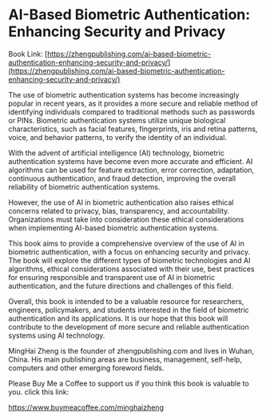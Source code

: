 # AI-Based Biometric Authentication: Enhancing Security and Privacy

Book Link: [https://zhengpublishing.com/ai-based-biometric-authentication-enhancing-security-and-privacy/](https://zhengpublishing.com/ai-based-biometric-authentication-enhancing-security-and-privacy/)

The use of biometric authentication systems has become increasingly popular in recent years, as it provides a more secure and reliable method of identifying individuals compared to traditional methods such as passwords or PINs. Biometric authentication systems utilize unique biological characteristics, such as facial features, fingerprints, iris and retina patterns, voice, and behavior patterns, to verify the identity of an individual.

With the advent of artificial intelligence (AI) technology, biometric authentication systems have become even more accurate and efficient. AI algorithms can be used for feature extraction, error correction, adaptation, continuous authentication, and fraud detection, improving the overall reliability of biometric authentication systems.

However, the use of AI in biometric authentication also raises ethical concerns related to privacy, bias, transparency, and accountability. Organizations must take into consideration these ethical considerations when implementing AI-based biometric authentication systems.

This book aims to provide a comprehensive overview of the use of AI in biometric authentication, with a focus on enhancing security and privacy. The book will explore the different types of biometric technologies and AI algorithms, ethical considerations associated with their use, best practices for ensuring responsible and transparent use of AI in biometric authentication, and the future directions and challenges of this field.

Overall, this book is intended to be a valuable resource for researchers, engineers, policymakers, and students interested in the field of biometric authentication and its applications. It is our hope that this book will contribute to the development of more secure and reliable authentication systems using AI technology.

MingHai Zheng is the founder of zhengpublishing.com and lives in Wuhan, China. His main publishing areas are business, management, self-help, computers and other emerging foreword fields.

Please Buy Me a Coffee to support us if you think this book is valuable to you. click this link:

https://www.buymeacoffee.com/minghaizheng
